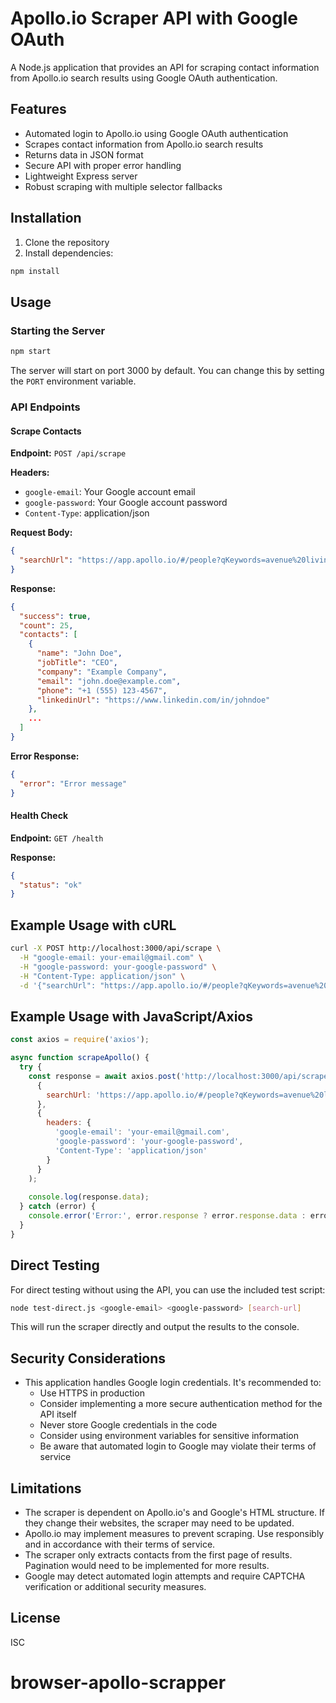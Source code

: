 # Apollo.io Scraper API with Google OAuth

A Node.js application that provides an API for scraping contact information from Apollo.io search results using Google OAuth authentication.

## Features

- Automated login to Apollo.io using Google OAuth authentication
- Scrapes contact information from Apollo.io search results
- Returns data in JSON format
- Secure API with proper error handling
- Lightweight Express server
- Robust scraping with multiple selector fallbacks

## Installation

1. Clone the repository
2. Install dependencies:

```bash
npm install
```

## Usage

### Starting the Server

```bash
npm start
```

The server will start on port 3000 by default. You can change this by setting the `PORT` environment variable.

### API Endpoints

#### Scrape Contacts

**Endpoint:** `POST /api/scrape`

**Headers:**
- `google-email`: Your Google account email
- `google-password`: Your Google account password
- `Content-Type`: application/json

**Request Body:**
```json
{
  "searchUrl": "https://app.apollo.io/#/people?qKeywords=avenue%20living&personTitles[]=ceo&sortAscending=false&sortByField=%5Bnone%5D&page=1"
}
```

**Response:**
```json
{
  "success": true,
  "count": 25,
  "contacts": [
    {
      "name": "John Doe",
      "jobTitle": "CEO",
      "company": "Example Company",
      "email": "john.doe@example.com",
      "phone": "+1 (555) 123-4567",
      "linkedinUrl": "https://www.linkedin.com/in/johndoe"
    },
    ...
  ]
}
```

**Error Response:**
```json
{
  "error": "Error message"
}
```

#### Health Check

**Endpoint:** `GET /health`

**Response:**
```json
{
  "status": "ok"
}
```

## Example Usage with cURL

```bash
curl -X POST http://localhost:3000/api/scrape \
  -H "google-email: your-email@gmail.com" \
  -H "google-password: your-google-password" \
  -H "Content-Type: application/json" \
  -d '{"searchUrl": "https://app.apollo.io/#/people?qKeywords=avenue%20living&personTitles[]=ceo&sortAscending=false&sortByField=%5Bnone%5D&page=1"}'
```

## Example Usage with JavaScript/Axios

```javascript
const axios = require('axios');

async function scrapeApollo() {
  try {
    const response = await axios.post('http://localhost:3000/api/scrape', 
      { 
        searchUrl: 'https://app.apollo.io/#/people?qKeywords=avenue%20living&personTitles[]=ceo&sortAscending=false&sortByField=%5Bnone%5D&page=1' 
      },
      { 
        headers: {
          'google-email': 'your-email@gmail.com',
          'google-password': 'your-google-password',
          'Content-Type': 'application/json'
        }
      }
    );
    
    console.log(response.data);
  } catch (error) {
    console.error('Error:', error.response ? error.response.data : error.message);
  }
}
```

## Direct Testing

For direct testing without using the API, you can use the included test script:

```bash
node test-direct.js <google-email> <google-password> [search-url]
```

This will run the scraper directly and output the results to the console.

## Security Considerations

- This application handles Google login credentials. It's recommended to:
  - Use HTTPS in production
  - Consider implementing a more secure authentication method for the API itself
  - Never store Google credentials in the code
  - Consider using environment variables for sensitive information
  - Be aware that automated login to Google may violate their terms of service

## Limitations

- The scraper is dependent on Apollo.io's and Google's HTML structure. If they change their websites, the scraper may need to be updated.
- Apollo.io may implement measures to prevent scraping. Use responsibly and in accordance with their terms of service.
- The scraper only extracts contacts from the first page of results. Pagination would need to be implemented for more results.
- Google may detect automated login attempts and require CAPTCHA verification or additional security measures.

## License

ISC
# browser-apollo-scrapper
